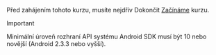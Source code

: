 Před zahájením tohoto kurzu, musíte nejdřív Dokončit [Začínáme](../articles/mobile-engagement/mobile-engagement-android-get-started.md) kurzu.

> [!IMPORTANT]
> Minimální úroveň rozhraní API systému Android SDK musí být 10 nebo novější (Android 2.3.3 nebo vyšší).
> 
> 

